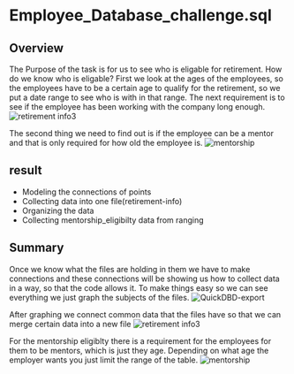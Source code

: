 # Employee_Database_challenge.sql

## Overview ##

The Purpose of the task is for us to see who is eligable for retirement. How do we know who is eligable? First we look at the ages of the employees, so the employees have to be a certain age to qualify for the retirement, so we put a date range to see who is with in that range. The next requirement is to see if the employee has been working with the company long enough. 
![retirement info3](https://user-images.githubusercontent.com/100543143/162658318-63030132-b108-41f9-9f95-e861a2e7d949.png)

The second thing we need to find out is if the employee can be a mentor and that is only required for how old the employee is.
![mentorship](https://user-images.githubusercontent.com/100543143/162658425-fd6cbf60-20de-4977-b594-54c2b7a538af.png)



## result ##

* Modeling the connections of points
* Collecting data into one file(retirement-info)
* Organizing the data 
* Collecting mentorship_eligibilty data from ranging


## Summary ##

Once we know what the files are holding in them we have to make connections and these connections will be showing us how to collect data in a way, so that the code allows it. To make things easy so we can see everything we just graph the subjects of the files.
![QuickDBD-export](https://user-images.githubusercontent.com/100543143/162656688-c3e65329-7517-42c7-ad1d-4de95630e81b.png)

After graphing we connect common data that the files have so that we can merge certain data into a new file
![retirement info3](https://user-images.githubusercontent.com/100543143/162657916-8da540e6-6fdf-48f2-80a5-5732a45cbd45.png)

For the mentorship eligiblty there is a requirement for the employees for them to be mentors, which is just they age. Depending on what age the employer wants you just limit the range of the table.
![mentorship](https://user-images.githubusercontent.com/100543143/162658236-2ca9cdfe-ea22-49ab-b69d-e97008318da2.png)
